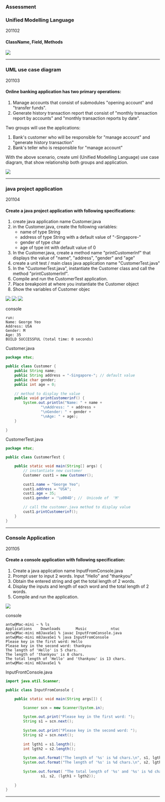 ### Assessment

### Unified Modelling Language
201102 
#### ClassName, Field, Methods
<img src="img/201102UML-drawio.PNG"> 

---
### UML use case diagram
201103
#### Online banking application has two primary operations:
1. Manage accounts that consist of submodules "opening account" and "transfer funds".
2. Generate history transaction report that consist of "monthly transaction report by accounts" and "monthly transaction reports by date".

Two groups will use the applications:
1. Bank's customer who will be responsible for "manage account" and "generate history transaction"
2. Bank's teller who is responsible for "manage account"

With the above scenario, create uml (Unified Modelling Language) use case diagram, that show relationship both groups and application. 

<img src="img/201103CaseSenario.PNG">

---
### java project application
201104
#### Create a java project application with following specifications:
1. create java application name Customer.java
2. in the Customer.java, create the following variables:
   - name of type String
   - address of type String with a default value of "-Singapore-"
   - gender of type char
   - age of type int with default value of 0
3. In the Customer.java, create a method name "printCustomerInf" 
   that displays the value of "name", "address", "gender" and "age"
4. create a unit test / main class java application name "CustomerTest.java"
5. In the "CustomerTest.java", instantiate the Customer class and 
    call the method "printCustomerInf".
6. Compile and run the CustomerTest application.
7. Place breakpoint at where you instantiate the Customer object
8. Show the variables of Customer objec

<img src="img/201104Java-A.PNG"> 
<img src="img/201104Java-B.PNG"> 
<img src="img/201104Java-C.PNG"> 

console
``` console
run:
Name: George Yeo
Address: USA
Gender: M
Age: 35
BUILD SUCCESSFUL (total time: 0 seconds)
```
Customer.java
``` java
package ntuc;

public class Customer {
    public String name;
    public String address = "-Singapore-"; // default value
    public char gender;
    public int age = 0;
    
    // method to display the value
    public void printCustomerinf() {
        System.out.println("Name: " + name + 
                "\nAddress: " + address + 
                "\nGender: " + gender + 
                "\nAge: " + age);
    }
    
}
```
CustomerTest.java
``` java
package ntuc;

public class CustomerTest {

    public static void main(String[] args) {
        // instantiate new customer 
        Customer cust1 = new Customer();
        
        cust1.name = "George Yeo";
        cust1.address = "USA";
        cust1.age = 35;
        cust1.gender = '\u004D'; //  Unicode of  'M'
        
        // call the customer.java method to display value
        cust1.printCustomerinf();
    }
}
```

---
### Console Application
201105
#### Create a console application with following specification:  
1. Create a java application name InputFromConsole.java
2. Prompt user to input 2 words. Input "Hello" and "thankyou"
3. Obtain the entered string and get the total length of 2 words.
4. Display the inputs and length of each word and the total length of 2 words.
5. Compile and run the application.

<img src="img/201105JavaConsole.PNG"> 

console
``` console
antw@Mac-mini ~ % ls                                                              
Applications    Downloads       Music           ntuc                              
antw@Mac-mini m8JavaSe1 % javac InputFromConsole.java                             
antw@Mac-mini m8JavaSe1 % java InputFromConsole                                   
Please key in the first word: Hello                                               
Please key in the second word: thankyou                                           
The length of 'Hello' is 5 chars.                                                 
The length of 'thankyou' is 8 chars.                                              
The total length of 'Hello' and 'thankyou' is 13 chars.                           
antw@Mac-mini m8JavaSe1 %  
```

InputFrontConsole.java
``` java
import java.util.Scanner;

public class InputFromConsole {

    public static void main(String args[]) {

        Scanner scn = new Scanner(System.in);
        
        System.out.print("Please key in the first word: ");
        String s1 = scn.next();
        
        System.out.print("Please key in the second word: ");
        String s2 = scn.next();
        
        int lgth1 = s1.length();
        int lgth2 = s2.length();
        
        System.out.format("The length of '%s' is %d chars.\n", s1, lgth1);
        System.out.format("The length of '%s' is %d chars.\n", s2, lgth2);
        
        System.out.format( "The total length of '%s' and '%s' is %d chars.\n",
                s1, s2, (lgth1 + lgth2));
       
    }
}
```

---
